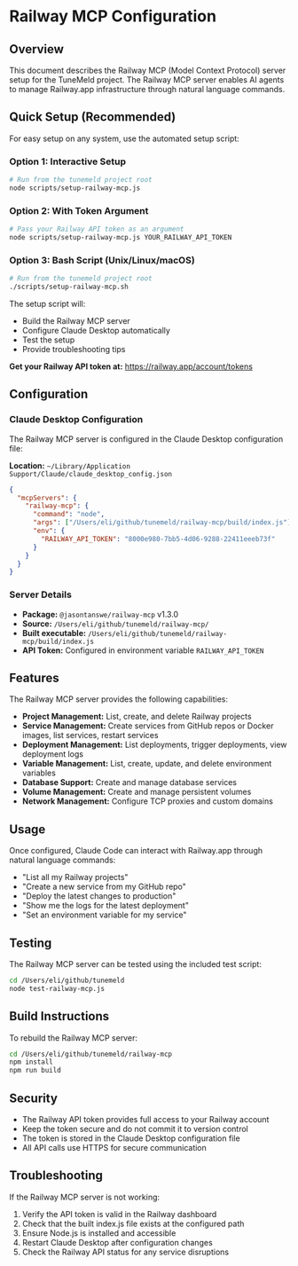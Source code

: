 # Railway MCP Configuration

## Overview

This document describes the Railway MCP (Model Context Protocol) server setup for the TuneMeld project. The Railway MCP server enables AI agents to manage Railway.app infrastructure through natural language commands.

## Quick Setup (Recommended)

For easy setup on any system, use the automated setup script:

### Option 1: Interactive Setup

```bash
# Run from the tunemeld project root
node scripts/setup-railway-mcp.js
```

### Option 2: With Token Argument

```bash
# Pass your Railway API token as an argument
node scripts/setup-railway-mcp.js YOUR_RAILWAY_API_TOKEN
```

### Option 3: Bash Script (Unix/Linux/macOS)

```bash
# Run from the tunemeld project root
./scripts/setup-railway-mcp.sh
```

The setup script will:

- Build the Railway MCP server
- Configure Claude Desktop automatically
- Test the setup
- Provide troubleshooting tips

**Get your Railway API token at:** https://railway.app/account/tokens

## Configuration

### Claude Desktop Configuration

The Railway MCP server is configured in the Claude Desktop configuration file:

**Location:** `~/Library/Application Support/Claude/claude_desktop_config.json`

```json
{
  "mcpServers": {
    "railway-mcp": {
      "command": "node",
      "args": ["/Users/eli/github/tunemeld/railway-mcp/build/index.js"],
      "env": {
        "RAILWAY_API_TOKEN": "8000e980-7bb5-4d06-9288-22411eeeb73f"
      }
    }
  }
}
```

### Server Details

- **Package:** `@jasontanswe/railway-mcp` v1.3.0
- **Source:** `/Users/eli/github/tunemeld/railway-mcp/`
- **Built executable:** `/Users/eli/github/tunemeld/railway-mcp/build/index.js`
- **API Token:** Configured in environment variable `RAILWAY_API_TOKEN`

## Features

The Railway MCP server provides the following capabilities:

- **Project Management:** List, create, and delete Railway projects
- **Service Management:** Create services from GitHub repos or Docker images, list services, restart services
- **Deployment Management:** List deployments, trigger deployments, view deployment logs
- **Variable Management:** List, create, update, and delete environment variables
- **Database Support:** Create and manage database services
- **Volume Management:** Create and manage persistent volumes
- **Network Management:** Configure TCP proxies and custom domains

## Usage

Once configured, Claude Code can interact with Railway.app through natural language commands:

- "List all my Railway projects"
- "Create a new service from my GitHub repo"
- "Deploy the latest changes to production"
- "Show me the logs for the latest deployment"
- "Set an environment variable for my service"

## Testing

The Railway MCP server can be tested using the included test script:

```bash
cd /Users/eli/github/tunemeld
node test-railway-mcp.js
```

## Build Instructions

To rebuild the Railway MCP server:

```bash
cd /Users/eli/github/tunemeld/railway-mcp
npm install
npm run build
```

## Security

- The Railway API token provides full access to your Railway account
- Keep the token secure and do not commit it to version control
- The token is stored in the Claude Desktop configuration file
- All API calls use HTTPS for secure communication

## Troubleshooting

If the Railway MCP server is not working:

1. Verify the API token is valid in the Railway dashboard
2. Check that the built index.js file exists at the configured path
3. Ensure Node.js is installed and accessible
4. Restart Claude Desktop after configuration changes
5. Check the Railway API status for any service disruptions
